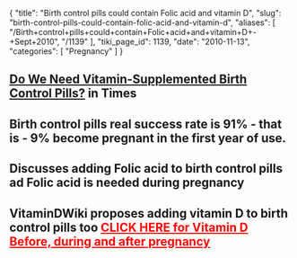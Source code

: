 {
  "title": "Birth control pills could contain Folic acid and vitamin D",
  "slug": "birth-control-pills-could-contain-folic-acid-and-vitamin-d",
  "aliases": [
    "/Birth+control+pills+could+contain+Folic+acid+and+vitamin+D+-+Sept+2010",
    "/1139"
  ],
  "tiki_page_id": 1139,
  "date": "2010-11-13",
  "categories": [
    "Pregnancy"
  ]
}


## [Do We Need Vitamin-Supplemented Birth Control Pills?](http://healthland.time.com/2010/09/28/do-we-need-vitamin-supplemented-birth-control-pills/) in Times

## Birth control pills real success rate is 91% - that is - 9% become pregnant in the first year of use.

## Discusses adding Folic acid to birth control pills ad Folic acid is needed during pregnancy

## VitaminDWiki proposes adding vitamin D to birth control pills too <a href="/posts/click-here-for-vitamin-d-before-during-and-after-pregnancy" style="color: red; text-decoration: underline;" title="This link has an unknown page_id: 816">CLICK HERE for Vitamin D Before, during and after pregnancy</a>

